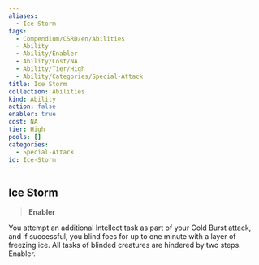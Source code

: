```yaml
---
aliases:
  - Ice Storm
tags:
  - Compendium/CSRD/en/Abilities
  - Ability
  - Ability/Enabler
  - Ability/Cost/NA
  - Ability/Tier/High
  - Ability/Categories/Special-Attack
title: Ice Storm
collection: Abilities
kind: Ability
action: false
enabler: true
cost: NA
tier: High
pools: []
categories:
  - Special-Attack
id: Ice-Storm
---
```

## Ice Storm    
>**Enabler**  
    
You attempt an additional Intellect task as part of your Cold Burst attack, and if successful, you blind foes for up to one minute with a layer of freezing ice. All tasks of blinded creatures are hindered by two steps. Enabler.
